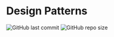 # Design Patterns
![GitHub last commit](https://img.shields.io/github/last-commit/sanchezih/designpatterns-java)
![GitHub repo size](https://img.shields.io/github/repo-size/sanchezih/designpatterns-java)